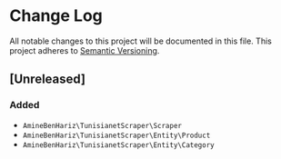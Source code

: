 # Change Log
All notable changes to this project will be documented in this file.
This project adheres to [Semantic Versioning](http://semver.org/).

## [Unreleased]

### Added
- `AmineBenHariz\TunisianetScraper\Scraper`
- `AmineBenHariz\TunisianetScraper\Entity\Product`
- `AmineBenHariz\TunisianetScraper\Entity\Category`